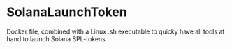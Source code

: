 # SolanaLaunchToken
Docker file, combined with a Linux .sh executable to quicky have all tools at hand to launch Solana SPL-tokens
